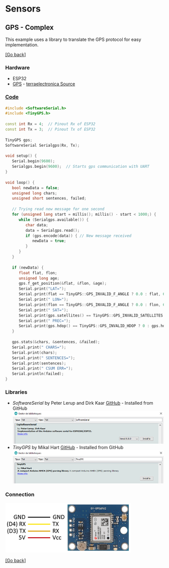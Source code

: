 # Sensors
## GPS - Complex
This example uses a library to translate the GPS protocol for easy implementation.

[[Go back]](/sensors)

### Hardware
* ESP32
* [GPS](../docs/gep-neo-6.pdf) - [terraelectronica Source](https://www.terraelectronica.ru/pdf/show?pdf_file=%2Fz%2FDatasheet%2FU%2FUART+GPS+NEO-6M+User+Manual.pdf)

### [Code](complex.ino)
```cpp
#include <SoftwareSerial.h>
#include <TinyGPS.h>

const int Rx = 4;  // Pinout Rx of ESP32
const int Tx = 3;  // Pinout Tx of ESP32

TinyGPS gps;
SoftwareSerial Serialgps(Rx, Tx);

void setup() {
   Serial.begin(9600);
   Serialgps.begin(9600);  // Starts gps communication with UART
}

void loop() {
   bool newData = false;
   unsigned long chars;
   unsigned short sentences, failed;

   // Trying read new message for one second
   for (unsigned long start = millis(); millis() - start < 1000;) {
      while (Serialgps.available()) {
         char data;
         data = Serialgps.read();
         if (gps.encode(data)) { // New message received
            newData = true;
         }
      }
   }

   if (newData) {
      float flat, flon;
      unsigned long age;
      gps.f_get_position(&flat, &flon, &age);
      Serial.print("LAT=");
      Serial.print(flat == TinyGPS::GPS_INVALID_F_ANGLE ? 0.0 : flat, 6);
      Serial.print(" LON=");
      Serial.print(flon == TinyGPS::GPS_INVALID_F_ANGLE ? 0.0 : flon, 6);
      Serial.print(" SAT=");
      Serial.print(gps.satellites() == TinyGPS::GPS_INVALID_SATELLITES ? 0 : gps.satellites());
      Serial.print(" PREC=");
      Serial.print(gps.hdop() == TinyGPS::GPS_INVALID_HDOP ? 0 : gps.hdop());
   }

   gps.stats(&chars, &sentences, &failed);
   Serial.print(" CHARS=");
   Serial.print(chars);
   Serial.print(" SENTENCES=");
   Serial.print(sentences);
   Serial.print(" CSUM ERR=");
   Serial.println(failed);
}
```

### Libraries
* _SoftwareSerial_ by Peter Lerup and Dirk Kaar [GitHub](https://github.com/plerup/espsoftwareserial/) - Installed from GitHub
![SoftwareSerial_library](../docs/SoftwareSerial_library.png)
* _TinyGPS_ by Mikal Hart [GitHub](https://github.com/neosarchizo/TinyGPS) - Installed from GitHub
![TinyGPS_library](../docs/TinyGPS_library.png)

### Connection
![Connection gps image](../docs/gps-neo-6.png)

[[Go back]](/sensors)
